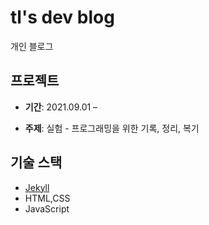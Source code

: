 # tl's dev blog

개인 블로그

## 프로젝트 

- **기간**: 2021.09.01 – 

- **주제**: 실험 - 프로그래밍을 위한 기록, 정리, 복기

## 기술 스택

- [Jekyll](https://jekyllrb.com/docs/)
- HTML,CSS
- JavaScript
